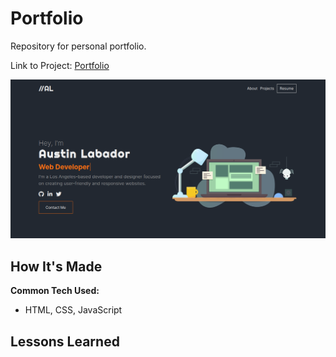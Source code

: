 # Portfolio

Repository for personal portfolio. 

Link to Project: [Portfolio](https://alabador.github.io/portfolio/)

![Desktop Version](./img/portfolio.png)

## How It's Made

**Common Tech Used:**
+ HTML, CSS, JavaScript

## Lessons Learned

